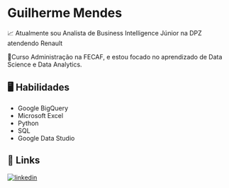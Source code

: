 
# Guilherme Mendes

📈 Atualmente sou Analista de Business Intelligence Júnior na DPZ atendendo Renault

📘Curso Administração na FECAF, e estou focado no aprendizado de Data Science e Data Analytics.






## 🖥️ Habilidades
 - Google BigQuery 
 - Microsoft Excel 
 - Python 
 - SQL 
 - Google Data Studio



## 🔗 Links
[![linkedin](https://img.shields.io/badge/linkedin-0A66C2?style=for-the-badge&logo=linkedin&logoColor=white)](https://www.linkedin.com/in/guilherme-mendes02/)


